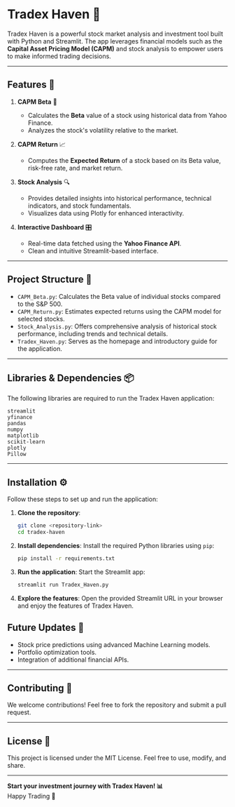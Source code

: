 
# Tradex Haven 🏦

Tradex Haven is a powerful stock market analysis and investment tool built with Python and Streamlit. The app leverages financial models such as the **Capital Asset Pricing Model (CAPM)** and stock analysis to empower users to make informed trading decisions.

---

## Features 🚀

1. **CAPM Beta** 🔁
   - Calculates the **Beta** value of a stock using historical data from Yahoo Finance.
   - Analyzes the stock's volatility relative to the market.

2. **CAPM Return** 📈
   - Computes the **Expected Return** of a stock based on its Beta value, risk-free rate, and market return.

3. **Stock Analysis** 🔍
   - Provides detailed insights into historical performance, technical indicators, and stock fundamentals.
   - Visualizes data using Plotly for enhanced interactivity.

4. **Interactive Dashboard** 🎛️
   - Real-time data fetched using the **Yahoo Finance API**.
   - Clean and intuitive Streamlit-based interface.

---

## Project Structure 📂

- `CAPM_Beta.py`: Calculates the Beta value of individual stocks compared to the S&P 500.
- `CAPM_Return.py`: Estimates expected returns using the CAPM model for selected stocks.
- `Stock_Analysis.py`: Offers comprehensive analysis of historical stock performance, including trends and technical details.
- `Tradex_Haven.py`: Serves as the homepage and introductory guide for the application.

---

## Libraries & Dependencies 📦

The following libraries are required to run the Tradex Haven application:

```plaintext
streamlit
yfinance
pandas
numpy
matplotlib
scikit-learn
plotly
Pillow
```

---

## Installation ⚙️

Follow these steps to set up and run the application:

1. **Clone the repository**:
   ```bash
   git clone <repository-link>
   cd tradex-haven
   ```

2. **Install dependencies**:
   Install the required Python libraries using `pip`:
   ```bash
   pip install -r requirements.txt
   ```

3. **Run the application**:
   Start the Streamlit app:
   ```bash
   streamlit run Tradex_Haven.py
   ```

4. **Explore the features**:
   Open the provided Streamlit URL in your browser and enjoy the features of Tradex Haven.

## Future Updates 🌟

- Stock price predictions using advanced Machine Learning models.
- Portfolio optimization tools.
- Integration of additional financial APIs.

---

## Contributing 🤝

We welcome contributions! Feel free to fork the repository and submit a pull request.

---

## License 📄

This project is licensed under the MIT License. Feel free to use, modify, and share.

---

**Start your investment journey with Tradex Haven! 📊**  
Happy Trading 🚀
